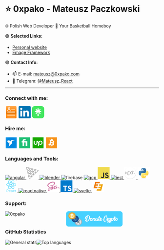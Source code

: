 # ⭐ 0xpako - Mateusz Paczkowski
🌐 Polish Web Developer
🏀 Your Basketball Homeboy

🟢 **Selected Links:**

- [Personal website](https://0xpako.com/)
- [Emage Framework](https://emage.0xpako.com/)

🟣 **Contact Info:**

- 📫 E-mail: mateusz@0xpako.com
- 💬 Telegram: [@Mateusz_React](https://t.me/Mateusz_React)

---

<h3 align="left">Connect with me:</h3>
<p align="left">
<a href="#" target="blank"><img align="center" src="https://raw.githubusercontent.com/0xpako/0xpako/main/images/profile3.png" alt="0xpako" height="40" width="40" /></a>
<a href="https://linkedin.com/in/paczkowski" target="blank"><img align="center" src="https://raw.githubusercontent.com/0xpako/0xpako/main/images/LinkedIn_logo_initials.png.webp" alt="paczkowski" height="40" width="40" /></a>
<a href="https://linktr.ee/0xpako" target="blank"><img align="center" src="https://raw.githubusercontent.com/0xpako/0xpako/main/images/linktreepic2.png" alt="0xpako" height="40" width="40" /></a>
</p>

<h3 align="left">Hire me:</h3>
<p align="left">
<a href="https://www.freelancer.com/u/mat0xpako" target="blank"><img align="center" src="https://raw.githubusercontent.com/0xpako/0xpako/main/images/icfreelancer.png" alt="freelancer" height="40" width="40" /></a>
<a href="https://www.fiverr.com/mat0xpako" target="blank"><img align="center" src="https://raw.githubusercontent.com/0xpako/0xpako/main/images/icfiverr.png" alt="fiverr" height="40" width="40" /></a>
<a href="https://www.upwork.com/freelancers/~0120b0c916c2a72d38" target="blank"><img align="center" src="https://raw.githubusercontent.com/0xpako/0xpako/main/images/icupwork.png" alt="upwork" height="40" width="40" /></a>
<a href="#" target="blank"><img align="center" src="https://raw.githubusercontent.com/0xpako/0xpako/main/images/icBitcoin.png" alt="crypto" height="40" width="40" /></a>
</p>

<h3 align="left">Languages and Tools:</h3>
<p align="left"> <a href="https://angular.io" target="_blank" rel="noreferrer"> <img src="https://angular.io/assets/images/logos/angular/angular.svg" alt="angular" width="40" height="40"/> </a> <a href="https://threejs.org/" target="_blank" rel="noreferrer"> <img src="https://raw.githubusercontent.com/0xpako/0xpako/main/images/threejs100.png" alt="three" width="40" height="40"/> </a> <a href="https://www.blender.org/" target="_blank" rel="noreferrer"> <img src="https://download.blender.org/branding/community/blender_community_badge_white.svg" alt="blender" width="40" height="40"/> </a <a href="https://firebase.google.com/" target="_blank" rel="noreferrer"> <img src="https://www.vectorlogo.zone/logos/firebase/firebase-icon.svg" alt="firebase" width="40" height="40"/> </a> <a href="https://cloud.google.com" target="_blank" rel="noreferrer"> <img src="https://www.vectorlogo.zone/logos/google_cloud/google_cloud-icon.svg" alt="gcp" width="40" height="40"/> </a> <a href="https://developer.mozilla.org/en-US/docs/Web/JavaScript" target="_blank" rel="noreferrer"> <img src="https://raw.githubusercontent.com/devicons/devicon/master/icons/javascript/javascript-original.svg" alt="javascript" width="40" height="40"/> </a> <a href="https://jestjs.io" target="_blank" rel="noreferrer"> <img src="https://www.vectorlogo.zone/logos/jestjsio/jestjsio-icon.svg" alt="jest" width="40" height="40"/> </a> <a href="https://nextjs.org/" target="_blank" rel="noreferrer"> <img src="https://raw.githubusercontent.com/0xpako/0xpako/main/images/nextjslogo.png" alt="nextjs" width="40" height="40"/> </a> <a href="https://www.python.org" target="_blank" rel="noreferrer"> <img src="https://raw.githubusercontent.com/devicons/devicon/master/icons/python/python-original.svg" alt="python" width="40" height="40"/> </a> <a href="https://reactjs.org/" target="_blank" rel="noreferrer"> <img src="https://raw.githubusercontent.com/devicons/devicon/master/icons/react/react-original-wordmark.svg" alt="react" width="40" height="40"/> </a> <a href="https://reactnative.dev/" target="_blank" rel="noreferrer"> <img src="https://reactnative.dev/img/header_logo.svg" alt="reactnative" width="40" height="40"/> </a> <a href="https://sass-lang.com" target="_blank" rel="noreferrer"> <img src="https://raw.githubusercontent.com/devicons/devicon/master/icons/sass/sass-original.svg" alt="sass" width="40" height="40"/> </a> <a href="https://www.typescriptlang.org/" target="_blank" rel="noreferrer"> <img src="https://raw.githubusercontent.com/devicons/devicon/master/icons/typescript/typescript-original.svg" alt="typescript" width="40" height="40"/> <a href="https://svelte.dev" target="_blank" rel="noreferrer"> <img src="https://upload.wikimedia.org/wikipedia/commons/1/1b/Svelte_Logo.svg" alt="svelte" width="40" height="40"/> </a> <a href="https://svelte.dev" target="_blank" rel="noreferrer"> <img src="https://raw.githubusercontent.com/0xpako/0xpako/main/images/emage.svg" alt="emage" width="40" height="40"/> </a> </p>

<h3 align="left">Support:</h3>
<p><a href="https://www.buymeacoffee.com/0xpako"> <img align="left" src="https://cdn.buymeacoffee.com/buttons/v2/default-yellow.png" height="50" width="200" alt="0xpako" /></a><a href="#"> <img align="left" src="https://raw.githubusercontent.com/0xpako/0xpako/main/images/DonateBet.png" height="50" width="185" alt="0xpako" /></a></p><br><br>

### GitHub Statistics

<p align="left">
  <img align="left" src="https://github-readme-stats.vercel.app/api?username=0xpako&theme=github_dark&show_icons=true&hide_border=true&count_private=true" alt="General stats"/>
  <img align="left" src="https://github-readme-stats.vercel.app/api/top-langs/?username=0xpako&theme=github_dark&show_icons=true&hide_border=true&layout=compact" alt="Top languages"/>
</p>

<!--
Resources to be used later probably :D

<p align="left"> <a href="https://github.com/ryo-ma/github-profile-trophy"><img src="https://github-profile-trophy.vercel.app/?username=0xpako" alt="0xpako" /></a> </p>
-->

